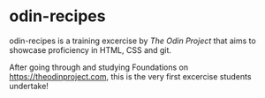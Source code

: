 # odin-recipes

odin-recipes is a training excercise by _The Odin Project_ that aims to showcase proficiency in HTML, CSS and git.

After going through and studying Foundations on https://theodinproject.com, this is the very first excercise students undertake!
